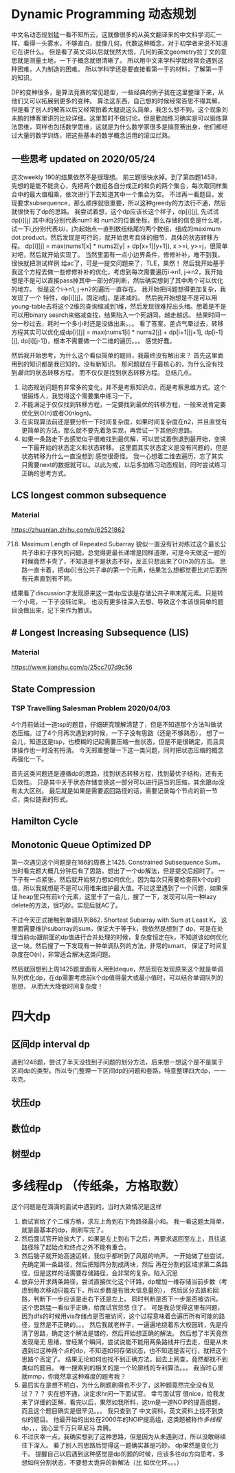 # Dynamic Programming 动态规划
中文名动态规划猛一看不知所云，这就像很多的从英文翻译来的中文科学词汇一样，看得一头雾水，不够直白，就像几何，代数这种概念，对于初学者来说不知道它在讲什么。 但是看了英文词以后就恍然大悟，几何的英文geometry拉丁文的意思就是测量土地，一下子概念就很清晰了。
所以用中文来学科学就经常会遇到这种困难，人为制造的困难。
所以学科学还是要直接看第一手的材料，了解第一手的知识。

DP的变种很多，是算法竞赛的常见题型，一些经典的例子我在这里整理下来，从他们又可以拓展到更多的变种。
算法这东西，自己想的时候经常百思不得其解，但是看了别人的解答以后又经常拍着大腿说这么简单，我怎么想不到。这个现象刘未鹏的博客里讲的比较详细。这里暂时不做讨论。但是勤加练习确实是可以锻炼算法思维，同样也包括数学思维，这就是为什么数学家很多是搞竞赛出身，他们都经过大量的数学训练，把这些基本的数学概念运用的滚瓜烂熟。

## 一些思考 updated on 2020/05/24
这次weekly 190的结果依然不是很理想。 前三题很快水掉。到了第四题1458， 先想的是能不能贪心，先把两个数组各自分成正的和负的两个集合，每次取同样集合中的最大值相乘，依次进行下去知道其中一个集合为空。 不过再一看题目，发现要求subsequence，那么顺序就很重要，所以这种greedy的方法行不通，然后就很快有了dp的思路。 
我尝试着想，这个dp应该长这个样子，dp[i][j], 先试试dp[i][j] 其中i和j分别代表num1 和 num2的位置坐标，那么存储的信息是什么呢，试一下i,j分别代表以i，j为起始点一直到数组结尾的两个数组，组成的maximum dot product。然后发现是可行的，就开始思考具体的细节，具体的状态转移方程。 
dp[i][j] = max(nums1[x] * nums2[y] + dp[x+1][y+1]), x >=i, y>=j，很简单对吧，然后就开始实现了。 当然里面有一点小边界条件，修修补补，难不到我，很快就把测试样例
给ac了，可是一提交问题来了，TLE，果然！ 然后我开始基于我这个方程去做一些修修补补的优化，考虑到每次需要遍历i->n1, j->n2，我开始想是不是可以直接pass掉其中一部分的判断，然后确实想到了其中两个可以优化的地方。 但是这个i->n1, j->n2的遍历一直存在。 我开始把问题想得更加复杂，我发现了一个
特性，dp[i][j]，固定i或j，是递减的。 然后我开始想是不是可以用young-table去将这个2维的查询缩减到1维，然后发现很难捋出头绪。想着是不是可以用binary search来缩减查找，结果陷入一个死胡同，越走越远。 结果时间一分一秒过去，耗时一个多小时还是没做出来。。。
看了答案，差点气晕过去，转移方程其实可以优化成dp[i][j] = max(nums1[i] * nums2[j] + dp[i+1][j+1], dp[i-1][j], dp[i][j-1])，根本不需要做一个二维的遍历。。。
感觉好蠢。 

然后我开始思考，为什么这个看似简单的题目，我最终没有解出来？ 首先这里面用到的知识都是我已知的，没有新知识。 那问题就在于最核心的，为什么没有找到*最优*的状态转移方程，
而不仅仅是找到状态转移方程。 总结几点。
1. 动态规划问题有非常多的变化，并不是考察知识点，而是考察思维方式。这个很锻炼人，我觉得这个需要集中练习一下。
2. 不能满足于仅仅找到转移方程，一定要找到最优的转移方程，一般来说肯定要优化到O(n)或者O(nlogn)。
3. 在实现算法前还是要分析一下时间复杂度，如果时间复杂度在n2，并且直觉有更简单的方法，那么就不要先着急实现，再尝试一下其他的思路。
4. 如果一条路走下去感觉似乎很难找到最优解，可以尝试着倒退到最开始，变换一下最开始的状态定义和状态转移。 这里面其实状态定义是没有问题的，但是状态转移为什么一直没想到
感觉很奇怪。 我一心想着二维去遍历，忘了其实只需要next的数据就可以。以此为戒，以后多加练习动态规划，同时尝试练习正确的思考方式。

## LCS longest common subsequence
### Material
https://zhuanlan.zhihu.com/p/62521862

718. Maximum Length of Repeated Subarray
貌似一直没有针对练过这个最长公共子串和子序列的问题，总觉得更最长递增是同样道理，可是今天做这一题的时候竟然卡壳了，不知道是不是状态不好，反正只想出来了O(n3)的方法。 思路一直卡着，把dp[i]当公共子串的第一个元素，结果怎么想都觉要比对后面所有元素直到有不同。 

结果看了discussion才发现原来这一类dp应该是存储公共子串末尾元素。只是转一个小弯，一下子没转过来。
也没有更多往深入去想，导致这个本该很简单的题目没做出来，记下来作为教训。

## # Longest Increasing Subsequence (LIS)

### Material
https://www.jianshu.com/p/25cc707d9c56


## State Compression

### TSP Travelling Salesman Problem 2020/04/03
4个月前做过一道tsp的题目，仔细研究理解清楚了，但是不知道那个方法叫做状态压缩。过了4个月再次遇到的时候，一下子没有思路（还是不够熟悉），
想了一会儿，知道这是tsp，也模糊的记起需要压缩一些状态，但是不是很确定，而且具体操作也一时没有捋清。
今天郑重整理一下这一类问题，同时把状态压缩的概念再强化一下。

首先这类问题还是遵循dp的思路，找到状态转移方程，找到最优子结构，还有无后效性。
只是其中关于状态存储变换这一部分可以进行适当的压缩，其余跟dp没有太大区别。
最后就是如果是需要返回路径的话，需要记录每个节点的前一节点，类似链表的形式。

## Hamilton Cycle

## Monotonic Queue Optimized DP
第一次遇见这个问题是在186的周赛上1425. Constrained Subsequence Sum，当时看完题大概几分钟后有了思路，想出了一个dp解法，但是提交后超时了。
一下子有一点紧张，然后就开始努力想如何优化，因为每次只需要检查前k个dp的值，所以我就想是不是可以用堆来维护最大值。不过这里遇到了一个问题，如果保证
heap里只有前k个元素，这里卡了一会儿，搜了一下，发现可以用一种lazy delete的方法，很巧妙。实现后就AC了。

不过今天正式接触到单调队列862. Shortest Subarray with Sum at Least K， 这里面需要维护subarray的sum，保证大于等于k，我依然是想到了
dp，可是在处理当前dp跟前面的dp值进行合并处理的时候，复杂度恒定在k，不知道该如何优化这一块。然后搜了一下发现有一种单调队列的方法，非常的smart，
保证了时间复杂度在O(n)，非常适合解决这类问题。

然后就回想到上周1425题里面有人用到deque，然后现在发现原来这个就是单调队列优化dp，在dp需要考虑前k个dp值得最大或最小值时，可以结合单调队列的思想，
从而大大降低时间复杂度！




# 四大dp

## 区间dp interval dp

遇到1246题，尝试了半天没找到子问题的划分方法，后来想一想这个是不是属于区间dp的类型。所以专门整理一下区间dp的问题和套路。特意整理四大dp，一一攻克。

## 状压dp

## 数位dp

## 树型dp


# 多线程dp （传纸条，方格取数）
这个问题是在滴滴的面试中遇到的，当时大致情况是这样
1. 面试官给了个二维方格，求左上角到右下角路径最小和。 我一看这题太简单，就是最基本的dp，刷刷写完了。
2. 然后面试官开始放大了，如果是左上到右下之后，再要求返回至左上，且往返路径除了起始点和终点之外不能有重合。
3. 然后脑子就开始高速运转，我似乎都听到了风扇的响声。 一开始做了些尝试，先确定第一条路径，然后把矩阵分割成两块，然后
再在分割的区域求第二条路径，但是这样的话需要存储路径，会非常的复杂。陷入沉思
4. 放弃分开求两条路径，尝试直接优化这个环路，dp增加一维存储当前步数（考虑到每次移动只能右下，所以步数是有很大信息量的），
然后区分去路和回路，判断下一步应该是走右下还是左上。 同时判断是否下一步是否被访问。 这个思路猛一看似乎正确，给面试官忽悠
住了。 可是我总觉得这里有问题，因为dfs的时候用vis存储点是否被访问，这个过程意味着会遍历所有可能的路径，显然是不正确的。。。
然后我就老样子，一遍遍地绕着东大校园转，先是捋清了思路，确定这个解法是错的，然后开始想正确的解法。 然后想了半天竟然发现毫无
思绪，曾经某个瞬间，尝试说能不能用两条路线并行去走，但是从未遇到过这种两个点的dp，不知道如何存储状态，也不知道是否可行，就把这个思路个否定了。 结果无论如何也找不到正确方法，回去上网查，竟然都找不到类似的题目。 唯一搜索到的相关的是一个轮廓线的专利算法。。。 我当时心里就mmp，你竟然拿这种难度的题考我？ 
5. 最后实在是想不明白，为什么刷题刷得也不少了，这种题竟然完全没有见过？？？ 实在想不通，决定求hr问一下面试官。 幸亏面试官
很nice，给我发来了详细的正解，看完以后，果然如我所料，这tm是一道NOIP的提高组题，而且这个题目确实是很罕见。。。 我只查到了
中文资料，英文资料上找不到类似的题目。 他最开始的出处在2000年的NOIP提高组，这类题被称作*多线程*dp，，，我心里千万只草尼马
奔腾。 
6. 不过庆幸一点，我确实想到了这种思路，但是因为从未遇到过，所以没敢继续往下深入。 看了别人的思路后觉得这一题确实甚是巧妙。
dp果然是变化万千。 提醒自己以后遇到这种感觉是dp的题的时候，应该多往dp方向思考，多想如何分割状态，不要想太诡异的新解法（比
如优化环。。。）